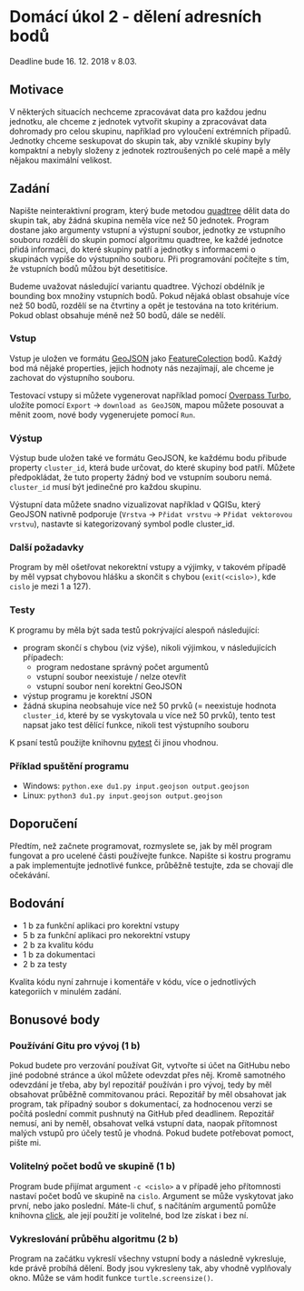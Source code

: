 # Domácí úkol 2 - dělení adresních bodů

Deadline bude 16. 12. 2018 v 8.03.

## Motivace

V některých situacích nechceme zpracovávat data pro každou jednu jednotku, ale
chceme z jednotek vytvořit skupiny a zpracovávat data dohromady pro celou
skupinu, například pro vyloučení extrémních případů. Jednotky chceme seskupovat
do skupin tak, aby vzniklé skupiny byly kompaktní a nebyly složeny z jednotek
roztroušených po celé mapě a měly nějakou maximální velikost.

## Zadání

Napište neinteraktivní program, který bude metodou [quadtree][1] dělit data do skupin
tak, aby žádná skupina neměla více než 50 jednotek. Program dostane jako
argumenty vstupní a výstupní soubor, jednotky ze vstupního souboru rozdělí do
skupin pomocí algoritmu quadtree, ke každé jednotce přidá informaci, do které
skupiny patří a jednotky s informacemi o skupinách vypíše do výstupního souboru.
Při programování počítejte s tím, že vstupních bodů můžou být desetitisíce.

Budeme uvažovat následující variantu quadtree. Výchozí obdélník je bounding box
množiny vstupních bodů. Pokud nějaká oblast obsahuje více než 50 bodů, rozdělí
se na čtvrtiny a opět je testována na toto kritérium. Pokud oblast obsahuje méně
než 50 bodů, dále se nedělí.  

### Vstup

Vstup je uložen ve formátu [GeoJSON][2] jako [FeatureColection][3] bodů. Každý bod má
nějaké properties, jejich hodnoty nás nezajímají, ale chceme je zachovat do
výstupního souboru.

Testovací vstupy si můžete vygenerovat například pomocí [Overpass Turbo][4],
uložíte pomocí `Export` -> `download as GeoJSON`, mapou můžete posouvat a měnit
zoom, nové body vygenerujete pomocí `Run`.

### Výstup

Výstup bude uložen také ve formátu GeoJSON, ke každému bodu přibude property
`cluster_id`, která bude určovat, do které skupiny bod patří. Můžete
předpokládat, že tuto property žádný bod ve vstupním souboru nemá. `cluster_id`
musí být jedinečné pro každou skupinu.

Výstupní data můžete snadno vizualizovat například v QGISu, který GeoJSON
nativně podporuje (`Vrstva` -> `Přidat vrstvu` -> `Přidat vektorovou vrstvu`), nastavte si
kategorizovaný symbol podle cluster_id.

### Další požadavky

Program by měl ošetřovat nekorektní vstupy a výjimky, v takovém případě by měl
vypsat chybovou hlášku a skončit s chybou (`exit(<cislo>)`, kde `cislo` je mezi
1 a 127).

### Testy

K programu by měla být sada testů pokrývající alespoň následující:
  * program skončí s chybou (viz výše), nikoli výjimkou, v následujících
    případech:
    - program nedostane správný počet argumentů
    - vstupní soubor neexistuje / nelze otevřít
    - vstupní soubor není korektní GeoJSON
  * výstup programu je korektní JSON
  * žádná skupina neobsahuje více než 50 prvků (= neexistuje hodnota `cluster_id`, které
    by se vyskytovala u více než 50 prvků), tento test napsat jako test dělící
    funkce, nikoli test výstupního souboru

K psaní testů použijte knihovnu [pytest][6] či jinou vhodnou.

### Příklad spuštění programu

  - Windows: `python.exe du1.py input.geojson output.geojson`
  - Linux: `python3 du1.py input.geojson output.geojson`


## Doporučení
Předtím, než začnete programovat, rozmyslete se, jak by měl program fungovat a
pro ucelené části používejte funkce. Napište si kostru programu a pak
implementujte jednotlivé funkce, průběžně testujte, zda se chovají dle
očekávání.

## Bodování
  * 1 b za funkční aplikaci pro korektní vstupy
  * 5 b za funkční aplikaci pro nekorektní vstupy
  * 2 b za kvalitu kódu
  * 1 b za dokumentaci
  * 2 b za testy

Kvalita kódu nyní zahrnuje i komentáře v kódu, více o jednotlivých kategoriích v
minulém zadání.

## Bonusové body

### Používání Gitu pro vývoj (1 b)
Pokud budete pro verzování používat Git, vytvořte si účet na GitHubu nebo jiné
podobné stránce a úkol můžete odevzdat přes něj. Kromě samotného odevzdání je
třeba, aby byl repozitář používán i pro vývoj, tedy by měl obsahovat průběžně
commitovanou práci. Repozitář by měl obsahovat jak program, tak případný soubor
s dokumentací, za hodnocenou verzi se počítá poslední commit pushnutý na GitHub
před deadlinem. Repozitář nemusí, ani by neměl, obsahovat velká vstupní data,
naopak přítomnost malých vstupů pro účely testů je vhodná. Pokud budete potřebovat pomoct,
pište mi.

### Volitelný počet bodů ve skupině (1 b)
Program bude přijímat argument `-c <cislo>` a v případě jeho přítomnosti nastaví
počet bodů ve skupině na `cislo`. Argument se může vyskytovat jako první, nebo
jako poslední. Máte-li chuť, s načítáním argumentů pomůže knihovna [click][5],
ale její použití je volitelné, bod lze získat i bez ní.

### Vykreslování průběhu algoritmu (2 b)
Program na začátku vykreslí všechny vstupní body a následně vykresluje, kde
právě probíhá dělení. Body jsou vykresleny tak, aby vhodně vyplňovaly okno. Může
se vám hodit funkce `turtle.screensize()`.


[1]: https://en.wikipedia.org/wiki/Quadtree
[2]: https://tools.ietf.org/html/rfc7946
[3]: https://tools.ietf.org/html/rfc7946#section-3.3
[4]: https://overpass-turbo.eu/s/E9v
[5]: https://click.palletsprojects.com/en/7.x/https://click.palletsprojects.com/en/7.x/
[6]: https://docs.pytest.org/en/latest/
